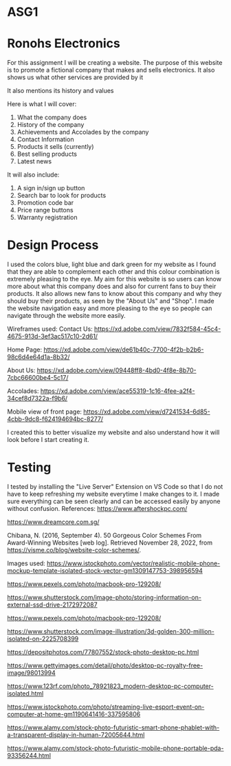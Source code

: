 # ASG1
# Ronohs Electronics
For this assignment I will be creating a website. The purpose of this website is to promote a fictional company that makes and sells electronics. It also shows us what other services are provided by it

It also mentions its history and values 

Here is what I will cover: 
1. What the company does
2. History of the company
3. Achievements and Accolades by the company
4. Contact Information
5. Products it sells (currently)
6. Best selling products 
7. Latest news 

It will also include:
1. A sign in/sign up button
2. Search bar to look for products
3. Promotion code bar
4. Price range buttons
5. Warranty registration

# Design Process
I used the colors blue, light blue and dark green for my website as I found that they are able to complement each other and this colour combination is extremely pleasing to the eye. 
My aim for this website is so users can know more about what this company does and also for current fans to buy their products. It also allows new fans to know about this company and why they should buy their products, as seen by the "About Us" and "Shop". I made the website navigation easy and more pleasing to the eye so people can navigate through the website more easily. 

Wireframes used: 
Contact Us: https://xd.adobe.com/view/7832f584-45c4-4675-913d-3ef3ac517c10-2d61/

Home Page: https://xd.adobe.com/view/de61b40c-7700-4f2b-b2b6-98c6d4e64d1a-8b32/

About Us: https://xd.adobe.com/view/09448ff8-4bd0-4f8e-8b70-7cbc66600be4-5c17/

Accolades: https://xd.adobe.com/view/ace55319-1c16-4fee-a2f4-34cef8d7322a-f9b6/

Mobile view of front page: https://xd.adobe.com/view/d7241534-6d85-4cbb-9dc8-f624194694bc-8277/

I created this to better visualize my website and also understand how it will look before I start creating it.

# Testing
I tested by installing the "Live Server" Extension on VS Code so that I do not have to keep refreshing my website everytime I make changes to it. I made sure everything can be seen clearly and can be accessed easily by anyone without confusion. 
References:
https://www.aftershockpc.com/

https://www.dreamcore.com.sg/

Chibana, N. (2016, September 4). 50 Gorgeous Color Schemes From Award-Winning Websites [web log]. Retrieved November 28, 2022, from https://visme.co/blog/website-color-schemes/. 

Images used:
https://www.istockphoto.com/vector/realistic-mobile-phone-mockup-template-isolated-stock-vector-gm1309147753-398956594

https://www.pexels.com/photo/macbook-pro-129208/

https://www.shutterstock.com/image-photo/storing-information-on-external-ssd-drive-2172972087

https://www.pexels.com/photo/macbook-pro-129208/

https://www.shutterstock.com/image-illustration/3d-golden-300-million-isolated-on-2225708399

https://depositphotos.com/77807552/stock-photo-desktop-pc.html

https://www.gettyimages.com/detail/photo/desktop-pc-royalty-free-image/98013994

https://www.123rf.com/photo_78921823_modern-desktop-pc-computer-isolated.html

https://www.istockphoto.com/photo/streaming-live-esport-event-on-computer-at-home-gm1190641416-337595806

https://www.alamy.com/stock-photo-futuristic-smart-phone-phablet-with-a-transparent-display-in-human-72005644.html

https://www.alamy.com/stock-photo-futuristic-mobile-phone-portable-pda-93356244.html


